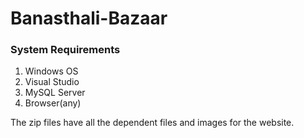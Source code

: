 # Banasthali-Bazaar

### System Requirements
1. Windows OS
2. Visual Studio
3. MySQL Server
4. Browser(any)

The zip files have all the dependent files and images for the website.

